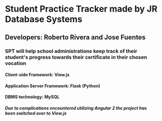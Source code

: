 # Student Practice Tracker made by JR Database Systems

## Developers: Roberto Rivera and Jose Fuentes

### SPT will help school administrations keep track of their student's progress towards their certificate in their chosen vocation

#### Client-side Framework: View.js
#### Application Server Framework: Flask (Python)
#### DBMS technology: MySQL

#### *Due to complications encountered utilizing Angular 2 the project has been switched over to View.js*
